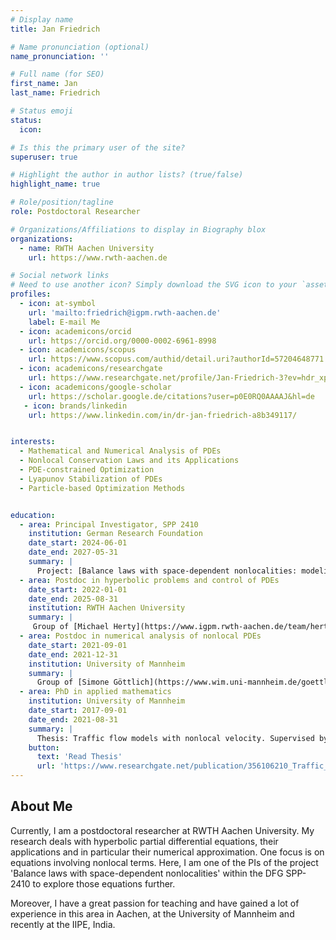 ```yaml
---
# Display name
title: Jan Friedrich

# Name pronunciation (optional)
name_pronunciation: ''

# Full name (for SEO)
first_name: Jan
last_name: Friedrich

# Status emoji
status:
  icon: 

# Is this the primary user of the site?
superuser: true

# Highlight the author in author lists? (true/false)
highlight_name: true

# Role/position/tagline
role: Postdoctoral Researcher

# Organizations/Affiliations to display in Biography blox
organizations:
  - name: RWTH Aachen University
    url: https://www.rwth-aachen.de

# Social network links
# Need to use another icon? Simply download the SVG icon to your `assets/media/icons/` folder.
profiles:
  - icon: at-symbol
    url: 'mailto:friedrich@igpm.rwth-aachen.de'
    label: E-mail Me
  - icon: academicons/orcid
    url: https://orcid.org/0000-0002-6961-8998
  - icon: academicons/scopus
    url: https://www.scopus.com/authid/detail.uri?authorId=57204648771
  - icon: academicons/researchgate
    url: https://www.researchgate.net/profile/Jan-Friedrich-3?ev=hdr_xprf
  - icon: academicons/google-scholar
    url: https://scholar.google.de/citations?user=p0E0RQ0AAAAJ&hl=de
   - icon: brands/linkedin
    url: https://www.linkedin.com/in/dr-jan-friedrich-a8b349117/


interests:
  - Mathematical and Numerical Analysis of PDEs
  - Nonlocal Conservation Laws and its Applications
  - PDE-constrained Optimization
  - Lyapunov Stabilization of PDEs
  - Particle-based Optimization Methods


education:
  - area: Principal Investigator, SPP 2410
    institution: German Research Foundation
    date_start: 2024-06-01
    date_end: 2027-05-31
    summary: |
      Project: [Balance laws with space-dependent nonlocalities: modeling, simulation and uncertainty quantification (NonLoc)](https://www.spp2410.uni-stuttgart.de/SPP-Projects/05_friedrich-goettlich/) 
  - area: Postdoc in hyperbolic problems and control of PDEs
    date_start: 2022-01-01
    date_end: 2025-08-31
    institution: RWTH Aachen University
    summary: |
     Group of [Michael Herty](https://www.igpm.rwth-aachen.de/team/herty)
  - area: Postdoc in numerical analysis of nonlocal PDEs
    date_start: 2021-09-01
    date_end: 2021-12-31
    institution: University of Mannheim
    summary: |
      Group of [Simone Göttlich](https://www.wim.uni-mannheim.de/goettlich/)
  - area: PhD in applied mathematics
    institution: University of Mannheim
    date_start: 2017-09-01
    date_end: 2021-08-31
    summary: |
      Thesis: Traffic flow models with nonlocal velocity. Supervised by [Simone Göttlich](https://www.wim.uni-mannheim.de/goettlich/).
    button:
      text: 'Read Thesis'
      url: 'https://www.researchgate.net/publication/356106210_Traffic_flow_models_with_nonlocal_velocity'
---
```


## About Me

Currently, I am a postdoctoral researcher at RWTH Aachen University. My research deals with hyperbolic partial differential equations, their applications and in particular their numerical approximation. One focus is on equations involving nonlocal terms. Here, I am one of the PIs of the project 'Balance laws with space-dependent nonlocalities' within the DFG SPP-2410 to explore those equations further.

Moreover, I have a great passion for teaching and have gained a lot of experience in this area in Aachen, at the University of Mannheim and recently at the IIPE, India.